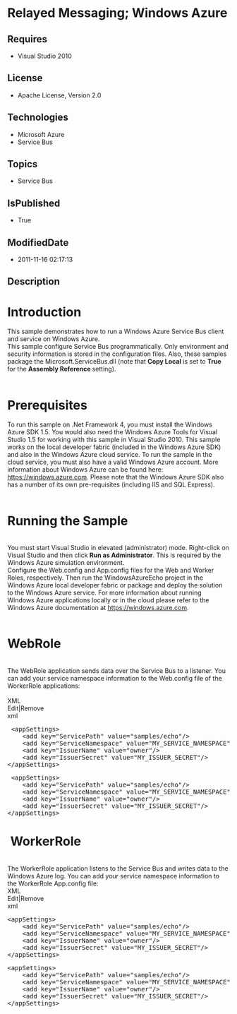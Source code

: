 # Relayed Messaging; Windows Azure
## Requires
* Visual Studio 2010
## License
* Apache License, Version 2.0
## Technologies
* Microsoft Azure
* Service Bus
## Topics
* Service Bus
## IsPublished
* True
## ModifiedDate
* 2011-11-16 02:17:13
## Description

<h1>Introduction</h1>
<div>This sample demonstrates how to run a Windows Azure Service Bus client and service on Windows Azure.</div>
<div>This sample configure Service Bus programmatically. Only environment and security information is stored in the configuration files. Also, these samples package the Microsoft.ServiceBus.dll (note that
<strong>Copy Local</strong> is set to <strong>True </strong>for the <strong>Assembly Reference
</strong>setting).</div>
<div>&nbsp;</div>
<h1>Prerequisites</h1>
<div>To run this sample on .Net Framework 4, you must install the Windows Azure SDK 1.5. You would also need the Windows Azure Tools for Visual Studio 1.5 for working with this sample in Visual Studio 2010. This sample works on the local developer fabric (included
 in the Windows Azure SDK) and also in the Windows Azure cloud service. To run the sample in the cloud service, you must also have a valid Windows Azure account. More information about Windows Azure can be found here:
<a href="https://windows.azure.com">https://windows.azure.com</a>. Please note that the Windows Azure SDK also has a number of its own pre-requisites (including IIS and SQL Express).</div>
<div>&nbsp;</div>
<h1>Running the Sample</h1>
<div><br>
You must start Visual Studio in elevated (administrator) mode. Right-click on Visual Studio and then click
<strong>Run as Administrator</strong>. This is required by the Windows Azure simulation environment.</div>
<div>Configure the Web.config and App.config files for the Web and Worker Roles, respectively. Then run the WindowsAzureEcho project in the Windows Azure local developer fabric or package and deploy the solution to the Windows Azure service. For more information
 about running Windows Azure applications locally or in the cloud please refer to the Windows Azure documentation at
<a href="https://windows.azure.com">https://windows.azure.com</a>.</div>
<div>&nbsp;</div>
<h1>WebRole</h1>
<div><br>
The WebRole application sends data over the Service Bus to a listener. You can add your service namespace information to the Web.config file of the WorkerRole applications:</div>
<div><br>
<div class="scriptcode">
<div class="pluginEditHolder" pluginCommand="mceScriptCode">
<div class="title"><span>XML</span></div>
<div class="pluginLinkHolder"><span class="pluginEditHolderLink">Edit</span>|<span class="pluginRemoveHolderLink">Remove</span></div>
<span class="hidden">xml</span>
<pre class="hidden"> &lt;appSettings&gt;
    &lt;add key=&quot;ServicePath&quot; value=&quot;samples/echo&quot;/&gt;
    &lt;add key=&quot;ServiceNamespace&quot; value=&quot;MY_SERVICE_NAMESPACE&quot;/&gt;
    &lt;add key=&quot;IssuerName&quot; value=&quot;owner&quot;/&gt;
    &lt;add key=&quot;IssuerSecret&quot; value=&quot;MY_ISSUER_SECRET&quot;/&gt;
&lt;/appSettings&gt;</pre>
<div class="preview">
<pre class="js">&nbsp;&lt;appSettings&gt;&nbsp;
&nbsp;&nbsp;&nbsp;&nbsp;&lt;add&nbsp;key=<span class="js__string">&quot;ServicePath&quot;</span>&nbsp;value=<span class="js__string">&quot;samples/echo&quot;</span>/&gt;&nbsp;
&nbsp;&nbsp;&nbsp;&nbsp;&lt;add&nbsp;key=<span class="js__string">&quot;ServiceNamespace&quot;</span>&nbsp;value=<span class="js__string">&quot;MY_SERVICE_NAMESPACE&quot;</span>/&gt;&nbsp;
&nbsp;&nbsp;&nbsp;&nbsp;&lt;add&nbsp;key=<span class="js__string">&quot;IssuerName&quot;</span>&nbsp;value=<span class="js__string">&quot;owner&quot;</span>/&gt;&nbsp;
&nbsp;&nbsp;&nbsp;&nbsp;&lt;add&nbsp;key=<span class="js__string">&quot;IssuerSecret&quot;</span>&nbsp;value=<span class="js__string">&quot;MY_ISSUER_SECRET&quot;</span>/&gt;&nbsp;
&lt;/appSettings&gt;</pre>
</div>
</div>
</div>
<h1 class="endscriptcode">&nbsp;WorkerRole</h1>
</div>
<div><br>
The WorkerRole application listens to the Service Bus and writes data to the Windows Azure log. You can add your service namespace information to the WorkerRole App.config file:</div>
<div>
<div class="scriptcode">
<div class="pluginEditHolder" pluginCommand="mceScriptCode">
<div class="title"><span>XML</span></div>
<div class="pluginLinkHolder"><span class="pluginEditHolderLink">Edit</span>|<span class="pluginRemoveHolderLink">Remove</span></div>
<span class="hidden">xml</span>
<pre class="hidden">&lt;appSettings&gt;
    &lt;add key=&quot;ServicePath&quot; value=&quot;samples/echo&quot;/&gt;
    &lt;add key=&quot;ServiceNamespace&quot; value=&quot;MY_SERVICE_NAMESPACE&quot;/&gt;
    &lt;add key=&quot;IssuerName&quot; value=&quot;owner&quot;/&gt;
    &lt;add key=&quot;IssuerSecret&quot; value=&quot;MY_ISSUER_SECRET&quot;/&gt;
&lt;/appSettings&gt;</pre>
<div class="preview">
<pre class="js">&lt;appSettings&gt;&nbsp;
&nbsp;&nbsp;&nbsp;&nbsp;&lt;add&nbsp;key=<span class="js__string">&quot;ServicePath&quot;</span>&nbsp;value=<span class="js__string">&quot;samples/echo&quot;</span>/&gt;&nbsp;
&nbsp;&nbsp;&nbsp;&nbsp;&lt;add&nbsp;key=<span class="js__string">&quot;ServiceNamespace&quot;</span>&nbsp;value=<span class="js__string">&quot;MY_SERVICE_NAMESPACE&quot;</span>/&gt;&nbsp;
&nbsp;&nbsp;&nbsp;&nbsp;&lt;add&nbsp;key=<span class="js__string">&quot;IssuerName&quot;</span>&nbsp;value=<span class="js__string">&quot;owner&quot;</span>/&gt;&nbsp;
&nbsp;&nbsp;&nbsp;&nbsp;&lt;add&nbsp;key=<span class="js__string">&quot;IssuerSecret&quot;</span>&nbsp;value=<span class="js__string">&quot;MY_ISSUER_SECRET&quot;</span>/&gt;&nbsp;
&lt;/appSettings&gt;</pre>
</div>
</div>
</div>
<div class="endscriptcode">&nbsp;</div>
</div>
<div>&nbsp;</div>
